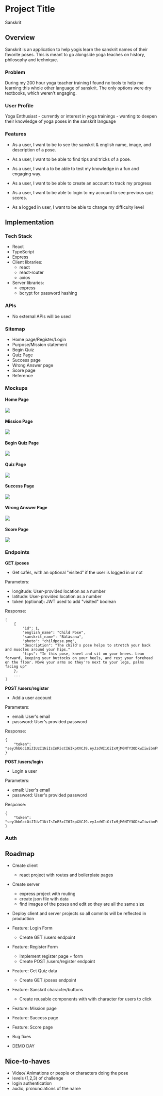 # Project Title
Sanskrit

## Overview

Sanskrit is an application to help yogis learn the sanskrit names of their favorite poses. This is meant to go alongside yoga teaches on history, philosophy and technique.


### Problem

During my 200 hour yoga teacher training I found no tools to help me learning this whole other language of sanskrit. The only options were dry textbooks, which weren't engaging.



### User Profile

Yoga Enthusiast
    - currently or interest in yoga trainings
    - wanting to deepen their knowledge of yoga poses in the sanskrit language


### Features

- As a user, I want to be to see the sanskrit & english name, image, and description of a pose.
- As a user, I want to be able to find tips and tricks of a pose.
- As a user, I want a to be able to test my knowledge in a fun and engaging way.

- As a user, I want to be able to create an account to track my progress 
- As a user, I want to be able to login to my account to see previous quiz scores.

- As a logged in user, I want to be able to change my difficulty level 


## Implementation

### Tech Stack

- React
- TypeScript
- Express
- Client libraries: 
    - react
    - react-router
    - axios
- Server libraries:
    - express
    - bcrypt for password hashing

### APIs

- No external APIs will be used

### Sitemap

- Home page/Register/Login
- Purpose/Mission statement
- Begin Quiz
- Quiz Page
- Success page
- Wrong Answer page
- Score page
- Reference

### Mockups

#### Home Page
![](welcome.png)


#### Mission Page
![](mission.png)

#### Begin Quiz Page
![](begin.png)

#### Quiz Page
![](quiz.png)

#### Success Page
![](success.png)

#### Wrong Answer Page
![](wrong-answer.png)

#### Score Page
![](score.png)




### Endpoints

**GET /poses**

- Get cafés, with an optional "visited" if the user is logged in or not

Parameters:
- longitude: User-provided location as a number
- latitude: User-provided location as a number
- token (optional): JWT used to add "visited" boolean


Response:
```
[
    {
        "id": 1,
        "english_name": "Child Pose",
        "sanskrit_name": "Bālāsana",
        "photo": "childpose.png",
        "description": "The child's pose helps to stretch your back and muscles around your hips."
        "tips": "In this pose, kneel and sit on your knees. Lean forward, keeping your buttocks on your heels, and rest your forehead on the floor. Move your arms so they're next to your legs, palms facing up"
    },
    ...
]
```


**POST /users/register**

- Add a user account

Parameters:

- email: User's email
- password: User's provided password

Response:
```
{
    "token": "seyJhbGciOiJIUzI1NiIsInR5cCI6IkpXVCJ9.eyJzdWIiOiIxMjM0NTY3ODkwIiwibmFtZSI6I..."
}
```

**POST /users/login**

- Login a user

Parameters:
- email: User's email
- password: User's provided password

Response:
```
{
    "token": "seyJhbGciOiJIUzI1NiIsInR5cCI6IkpXVCJ9.eyJzdWIiOiIxMjM0NTY3ODkwIiwibmFtZSI6I..."
}
```

### Auth


## Roadmap

- Create client
    - react project with routes and boilerplate pages

- Create server
    - express project with routing
    - create json file with data
    - find images of the poses and edit so they are all the same size


- Deploy client and server projects so all commits will be reflected in production

- Feature: Login Form
    - Create GET /users endpoint

- Feature: Register Form 
    - Implement register page + form
    - Create POST /users/register endpoint

- Feature: Get Quiz data
    - Create GET /poses endpoint 

- Feature: Sanskrit character/buttons
    - Create reusable components with with character for users to click

- Feature: Mission page

- Feature: Success page

- Feature: Score page


- Bug fixes

- DEMO DAY

## Nice-to-haves

- Video/ Animations or people or characters doing the pose 
- levels (1,2,3) of challenge
- login authentication 
- audio, pronunciations of the name 